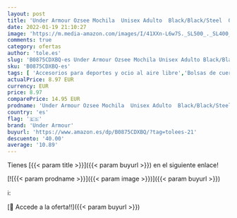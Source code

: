 ```yaml
---
layout: post
title: 'Under Armour Ozsee Mochila  Unisex Adulto  Black/Black/Steel  005   One Size'
date: 2022-01-19 21:10:27
image: 'https://m.media-amazon.com/images/I/41XXn-L6w7S._SL500_._SL400_.jpg'
comments: true
category: ofertas
author: 'tole.es'
slug: 'B0875CDXBQ-es Under Armour Ozsee Mochila Unisex Adulto Black/Black/Steel...'
sku: 'B0875CDXBQ-es'
tags: [ 'Accesorios para deportes y ocio al aire libre','Bolsas de cuerdas para el gimnasio','Bolsas de gimnasia','Deportes y aire libre','mochila','under armour', ]
actualPrice: 8.97 EUR
currency: EUR
price: 8.97
comparePrice: 14.95 EUR
prodname: 'Under Armour Ozsee Mochila  Unisex Adulto  Black/Black/Steel  005   One Size'
country: 'es'
flag: '🇪🇸'
brand: 'Under Armour'
buyurl: 'https://www.amazon.es/dp/B0875CDXBQ/?tag=tolees-21'
descuento: '40.00'
average: '10.89'
---
```


Tienes [{{< param title >}}]({{< param buyurl >}}) en el siguiente enlace!

[![{{< param prodname >}}]({{< param image >}})]({{< param buyurl >}})

ℹ️:


[🛒 Accede a la oferta!!]({{< param buyurl >}})
